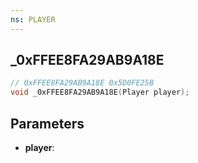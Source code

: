 ```yaml
---
ns: PLAYER
---
```

## _0xFFEE8FA29AB9A18E

```c
// 0xFFEE8FA29AB9A18E 0x5D0FE25B
void _0xFFEE8FA29AB9A18E(Player player);
```


## Parameters
* **player**: 

